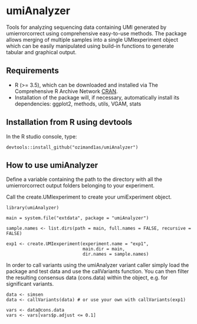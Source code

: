 # umiAnalyzer

Tools for analyzing sequencing data containing UMI generated by umierrorcorrect using comprehensive easy-to-use methods. The package allows merging of multiple samples into a single UMIexperiment object which can be easily manipulated using build-in functions to generate tabular and graphical output.

Requirements
------------

- R (>= 3.5), which can be downloaded and installed via The Comprehensive R Archive Network [CRAN](https://cran.r-project.org/).
- Installation of the package will, if necessary, automatically install its dependencies: ggplot2, methods, utils, VGAM, stats

Installation from R using devtools
------------

In the R studio console, type:

```
devtools::install_github("ozimand1as/umiAnalyzer")
```

How to use umiAnalyzer
-----------

Define a variable containing the path to the directory with all the umierrorcorrect output folders 
belonging to your experiment.

Call the create.UMIexperiment to create your umiExperiment object.

```
library(umiAnalyzer)

main = system.file("extdata", package = "umiAnalyzer")

sample.names <- list.dirs(path = main, full.names = FALSE, recursive = FALSE)

exp1 <- create.UMIexperiment(experiment.name = "exp1",
                             main.dir = main,
                             dir.names = sample.names)

```
In order to call variants using the umiAnalyzer variant caller simply load the package and test data
and use the callVariants function. You can then filter the resulting consensus data (cons.data) within
the object, e.g. for significant variants.

```
data <- simsen
data <- callVariants(data) # or use your own with callVariants(exp1)

vars <- data@cons.data
vars <- vars[vars$p.adjust <= 0.1]
```




